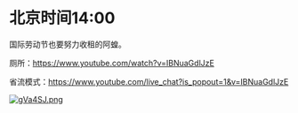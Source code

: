 # 北京时间14:00

国际劳动节也要努力收租的阿蝗。

厕所：https://www.youtube.com/watch?v=IBNuaGdlJzE

省流模式：https://www.youtube.com/live_chat?is_popout=1&v=IBNuaGdlJzE

[![gVa4SJ.png](https://z3.ax1x.com/2021/05/01/gVa4SJ.png)](https://imgtu.com/i/gVa4SJ)